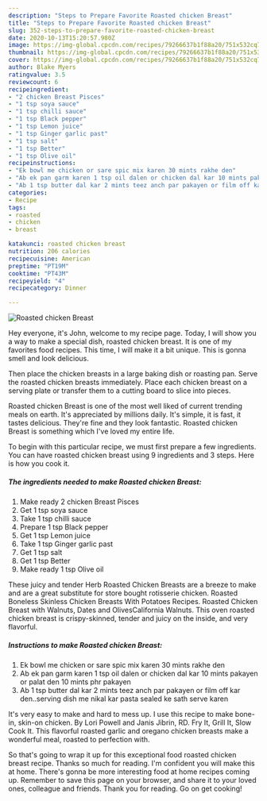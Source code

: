 ```yaml
---
description: "Steps to Prepare Favorite Roasted chicken Breast"
title: "Steps to Prepare Favorite Roasted chicken Breast"
slug: 352-steps-to-prepare-favorite-roasted-chicken-breast
date: 2020-10-13T15:20:57.980Z
image: https://img-global.cpcdn.com/recipes/79266637b1f88a20/751x532cq70/roasted-chicken-breast-recipe-main-photo.jpg
thumbnail: https://img-global.cpcdn.com/recipes/79266637b1f88a20/751x532cq70/roasted-chicken-breast-recipe-main-photo.jpg
cover: https://img-global.cpcdn.com/recipes/79266637b1f88a20/751x532cq70/roasted-chicken-breast-recipe-main-photo.jpg
author: Blake Myers
ratingvalue: 3.5
reviewcount: 6
recipeingredient:
- "2 chicken Breast Pisces"
- "1 tsp soya sauce"
- "1 tsp chilli sauce"
- "1 tsp Black pepper"
- "1 tsp Lemon juice"
- "1 tsp Ginger garlic past"
- "1 tsp salt"
- "1 tsp Better"
- "1 tsp Olive oil"
recipeinstructions:
- "Ek bowl me chicken or sare spic mix karen 30 mints rakhe den"
- "Ab ek pan garm karen 1 tsp oil dalen or chicken dal kar 10 mints pakayen or palat den 10 mints phr pakayen"
- "Ab 1 tsp butter dal kar 2 mints teez anch par pakayen or film off kar den..serving dish me nikal kar pasta sealed ke sath serve karen"
categories:
- Recipe
tags:
- roasted
- chicken
- breast

katakunci: roasted chicken breast 
nutrition: 206 calories
recipecuisine: American
preptime: "PT19M"
cooktime: "PT43M"
recipeyield: "4"
recipecategory: Dinner

---
```



![Roasted chicken Breast](https://img-global.cpcdn.com/recipes/79266637b1f88a20/751x532cq70/roasted-chicken-breast-recipe-main-photo.jpg)

Hey everyone, it's John, welcome to my recipe page. Today, I will show you a way to make a special dish, roasted chicken breast. It is one of my favorites food recipes. This time, I will make it a bit unique. This is gonna smell and look delicious.

Then place the chicken breasts in a large baking dish or roasting pan. Serve the roasted chicken breasts immediately. Place each chicken breast on a serving plate or transfer them to a cutting board to slice into pieces.

Roasted chicken Breast is one of the most well liked of current trending meals on earth. It's appreciated by millions daily. It's simple, it is fast, it tastes delicious. They're fine and they look fantastic. Roasted chicken Breast is something which I've loved my entire life.


To begin with this particular recipe, we must first prepare a few ingredients. You can have roasted chicken breast using 9 ingredients and 3 steps. Here is how you cook it.

<!--inarticleads1-->

##### The ingredients needed to make Roasted chicken Breast:

1. Make ready 2 chicken Breast Pisces
1. Get 1 tsp soya sauce
1. Take 1 tsp chilli sauce
1. Prepare 1 tsp Black pepper
1. Get 1 tsp Lemon juice
1. Take 1 tsp Ginger garlic past
1. Get 1 tsp salt
1. Get 1 tsp Better
1. Make ready 1 tsp Olive oil


These juicy and tender Herb Roasted Chicken Breasts are a breeze to make and are a great substitute for store bought rotisserie chicken. Roasted Boneless Skinless Chicken Breasts With Potatoes Recipes. Roasted Chicken Breast with Walnuts, Dates and OlivesCalifornia Walnuts. This oven roasted chicken breast is crispy-skinned, tender and juicy on the inside, and very flavorful. 

<!--inarticleads2-->

##### Instructions to make Roasted chicken Breast:

1. Ek bowl me chicken or sare spic mix karen 30 mints rakhe den
1. Ab ek pan garm karen 1 tsp oil dalen or chicken dal kar 10 mints pakayen or palat den 10 mints phr pakayen
1. Ab 1 tsp butter dal kar 2 mints teez anch par pakayen or film off kar den..serving dish me nikal kar pasta sealed ke sath serve karen


It&#39;s very easy to make and hard to mess up. I use this recipe to make bone-in, skin-on chicken. By Lori Powell and Janis Jibrin, RD. Fry It, Grill It, Slow Cook It. This flavorful roasted garlic and oregano chicken breasts make a wonderful meal, roasted to perfection with. 

So that's going to wrap it up for this exceptional food roasted chicken breast recipe. Thanks so much for reading. I'm confident you will make this at home. There's gonna be more interesting food at home recipes coming up. Remember to save this page on your browser, and share it to your loved ones, colleague and friends. Thank you for reading. Go on get cooking!
